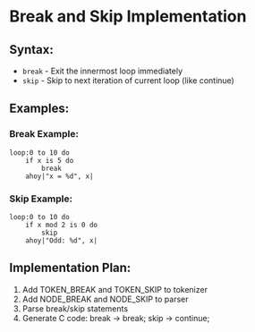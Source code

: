# Break and Skip Implementation

## Syntax:
- `break` - Exit the innermost loop immediately
- `skip` - Skip to next iteration of current loop (like continue)

## Examples:

### Break Example:
```ahoy
loop:0 to 10 do
    if x is 5 do
        break
    ahoy|"x = %d", x|
```

### Skip Example:
```ahoy
loop:0 to 10 do
    if x mod 2 is 0 do
        skip
    ahoy|"Odd: %d", x|
```

## Implementation Plan:

1. Add TOKEN_BREAK and TOKEN_SKIP to tokenizer
2. Add NODE_BREAK and NODE_SKIP to parser
3. Parse break/skip statements
4. Generate C code: break -> break; skip -> continue;
